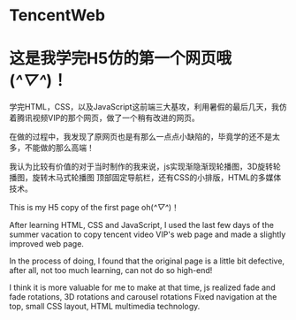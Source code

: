 # TencentWeb
# 这是我学完H5仿的第一个网页哦(*^▽^*)！
学完HTML，CSS，以及JavaScript这前端三大基攻，利用暑假的最后几天，我仿着腾讯视频VIP的那个网页，做了一个稍有改进的网页。

在做的过程中，我发现了原网页也是有那么一点点小缺陷的，毕竟学的还不是太多，不能做的那么高端！

我认为比较有价值的对于当时制作的我来说，js实现渐隐渐现轮播图，3D旋转轮播图，旋转木马式轮播图
顶部固定导航栏，还有CSS的小排版，HTML的多媒体技术。



This is my H5 copy of the first page oh(*^▽^*)！

After learning HTML, CSS and JavaScript, I used the last few days of the summer vacation
to copy tencent video VIP's web page and made a slightly improved web page.

In the process of doing, I found that the original page is a little bit defective, after all, not 
too much learning, can not do so high-end!

I think it is more valuable for me to make at that time, js realized fade and fade rotations, 3D rotations 
and carousel rotations
Fixed navigation at the top, small CSS layout, HTML multimedia technology.
